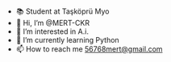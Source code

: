 - 📚 Student at Taşköprü Myo
- 👋 Hi, I’m @MERT-CKR
- 👀 I’m interested in A.i.
- 🌱 I’m currently learning Python
- 📫 How to reach me 56768mert@gmail.com

<!---
MERT-CKR/MERT-CKR is a ✨ special ✨ repository because its `README.md` (this file) appears on your GitHub profile.
You can click the Preview link to take a look at your changes.
--->
